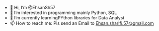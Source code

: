 - 👋 Hi, I’m @EhsanSh57
- 👀 I’m interested in programming mainly Python, SQL
- 🌱 I’m currently learningPYthon libraries for Data Analyst
- 📫 How to reach me: Pls send an Email to Ehsan.sharifi.57@gmail.com

<!---
EhsanSh57/EhsanSh57 is a ✨ special ✨ repository because its `README.md` (this file) appears on your GitHub profile.
You can click the Preview link to take a look at your changes.
--->
